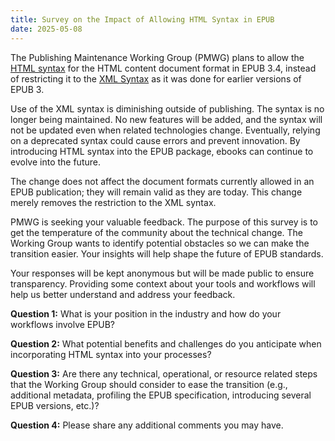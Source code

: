 ```yaml
---
title: Survey on the Impact of Allowing HTML Syntax in EPUB
date: 2025-05-08
---
```


The Publishing Maintenance Working Group (PMWG) plans to allow the [HTML syntax](https://html.spec.whatwg.org/multipage/syntax.html#syntax) for the HTML content document format in EPUB 3.4, instead of restricting it to the [XML Syntax](https://html.spec.whatwg.org/multipage/xhtml.html#the-xhtml-syntax) as it was done for earlier versions of EPUB 3.

Use of the XML syntax is diminishing outside of publishing. The syntax is no longer being maintained. No new features will be added, and the syntax will not be updated even when related technologies change. Eventually, relying on a deprecated syntax could cause errors and prevent innovation. By introducing HTML syntax into the EPUB package, ebooks can continue to evolve into the future.

The change does not affect the document formats currently allowed in an EPUB publication; they will remain valid as they are today. This change merely removes the restriction to the XML syntax.

PMWG is seeking your valuable feedback. The purpose of this survey is to get the temperature of the community about the technical change. The Working Group wants to identify potential obstacles so we can make the transition easier. Your insights will help shape the future of EPUB standards. 

Your responses will be kept anonymous but will be made public to ensure transparency. Providing some context about your tools and workflows will help us better understand and address your feedback.

**Question 1:** What is your position in the industry and how do your workflows involve EPUB?

**Question 2:** What potential benefits and challenges do you anticipate when incorporating HTML syntax into your processes? 

**Question 3:** Are there any technical, operational, or resource related steps that the Working Group should consider to ease the transition (e.g., additional metadata, profiling the EPUB specification, introducing several EPUB versions, etc.)?

**Question 4:** Please share any additional comments you may have.
